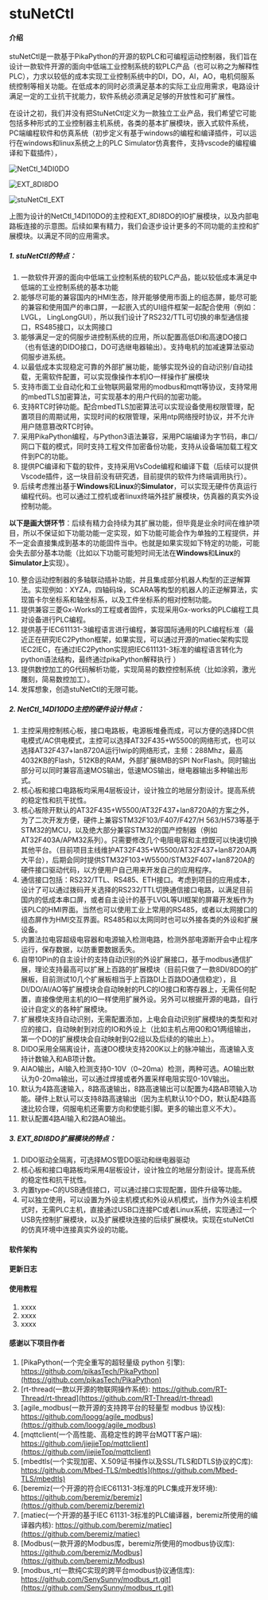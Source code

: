 # stuNetCtl

#### 介绍

​        stuNetCtl是一款基于PikaPython的开源的软PLC和可编程运动控制器，我们旨在设计一款软件开源的面向中低端工业控制系统的软PLC产品（也可以称之为解释性PLC），力求以较低的成本实现工业控制系统中的DI，DO，AI，AO，电机伺服系统控制等相关功能。在低成本的同时必须满足基本的实际工业应用需求，电路设计满足一定的工业抗干扰能力，软件系统必须满足足够的开放性和可扩展性。

​        在设计之初，我们并没有把StuNetCtl定义为一款独立工业产品，我们希望它可能包括多种形式的工业控制器主机系统，各类的基本扩展模块，嵌入式软件系统，PC端编程软件和仿真系统（初步定义有基于windows的编程和编译插件，可以运行在windows和linux系统之上的PLC Simulator仿真套件，支持vscode的编程编译和下载插件），



![NetCtl_14DI0DO](img/NetCtl_14DI0DO.png)

![EXT_8DI8DO](img/EXT_8DI8DO.png)

![stuNetCtl_EXT](img/stuNetCtl_EXT.jpg)

​        上图为设计的NetCtl_14DI10DO的主控和EXT_8DI8DO的IO扩展模块，以及内部电路板连接的示意图。后续如果有精力，我们会逐步设计更多的不同功能的主控和扩展模块。以满足不同的应用需求。

##### 1. stuNetCtl的特点：

1. 一款软件开源的面向中低端工业控制系统的软PLC产品，能以较低成本满足中低端的工业控制系统的基本功能
2. 能够尽可能的兼容国内的HMI生态，除开能够使用市面上的组态屏，能尽可能的兼容和使用国产的串口屏，一起嵌入式的UI组件框架一起配合使用（例如：LVGL， LingLongGUI），所以我们设计了RS232/TTL可切换的串型通信接口，RS485接口，以太网接口
3. 能够满足一定的伺服步进控制系统的应用，所以配置高低DI和高速DO接口（也有低速的DIDO接口，DO可选继电器输出）。支持电机的加减速算法驱动伺服步进系统。
4. 以最低成本实现稳定可靠的外部扩展功能，能够实现外设的自动识别/自动挂载，无需软件配置，可以实现像操作本机IO一样操作扩展模块
5. 支持市面工业自动化和工业物联网最常用的modbus和mqtt等协议，支持常用的mbedTLS加密算法，可实现基本的用户代码的加密功能。
6. 支持RTC时钟功能。配合mbedTLS加密算法可以实现设备使用权限管理，配置项目的周期试用，实现时间的权限管理，采用ntp网络授时协议，并不允许用户随意篡改RTC时钟。
7. 采用PikaPython编程，与Python3语法兼容，采用PC端编译为字节码，串口/网口下载的模式，同时支持工程文件加密备份功能，支持从设备端加载工程文件到PC的功能。
8. 提供PC编译和下载的软件，支持采用VsCode编程和编译下载（后续可以提供Vscode插件，这一块目前没有研究透，目前提供的软件为终端调用执行）。
9. 后续考虑推出基于**Windows**和**Linux**的**Simulator**，可以实现无硬件仿真运行编程代码。也可以通过工控机或者linux终端外挂扩展模块，仿真器的真实外设控制功能。

​        **以下是画大饼环节**：后续有精力会持续为其扩展功能，但毕竟是业余时间在维护项目，所以不保证如下功能功能一定实现，如下功能可能会作为单独的工程提供，并不一定会直接集成到基本的功能固件当中。也就是如果实现如下特定的功能，可能会失去部分基本功能（比如以下功能可能短时间无法在**Windows**和**Linux**的**Simulator上**实现）。

10. 整合运动控制器的多轴联动插补功能，并且集成部分机器人构型的正逆解算法。实现例如：XYZA，四轴码垛，SCARA等构型的机器人的正逆解算法，实现笛卡尔坐标系和轴坐标系，以及工件坐标系的相对控制功能。
11. 提供兼容三菱Gx-Works的工程或者固件，实现采用Gx-works的PLC编程工具对设备进行PLC编程。
12. 提供基于IEC611131-3编程语言进行编程，兼容国际通用的PLC编程标准（最近正在研究IEC2Python框架，如果实现，可以通过开源的matiec架构实现IEC2IEC，在通过IEC2Python实现把IEC611131-3标准的编程语言转化为python语法结构，最终通过pikaPython解释执行 ）
13. 提供数控加工的G代码解析功能，实现简易的数控控制系统（比如涂鸦，激光雕刻，简易数控加工）。
14. 发挥想象，创造stuNetCtl的无限可能。

##### 2. NetCtl_14DI10DO主控的硬件设计特点：

1. 主控采用控制核心板，接口电路板，电源板堆叠而成，可以方便的选择DC供电模式/AC供电模式，主控可以选择AT32F435+W5500的网络形式，也可以选择AT32F437+lan8720A运行lwip的网络形式，主频：288Mhz，最高4032KB的Flash，512KB的RAM，外部扩展8MB的SPI NorFlash。同时输出部分可以同时兼容高速MOS输出，低速MOS输出，继电器输出多种输出形式。
2. 核心板和接口电路板均采用4层板设计，设计独立的地层分割设计。提高系统的稳定性和抗干扰性。
3. 核心板除开默认的AT32F435+W5500/AT32F437+lan8720A的方案之外，为了二次开发方便，硬件上兼容STM32F103/F407/F427/H 563/H573等基于STM32的MCU，以及绝大部分兼容STM32的国产控制器（例如AT32F403A/APM32系列）。只需要修改几个电阻电容和主控既可以快速切换其他平台。（目前项目主线维护AT32F435+W5500/AT32F437+lan8720A两大平台），后期会同时提供STM32F103+W5500/STM32F407+lan8720A的硬件接口驱动代码，以方便用户自己用来开发自己的应用程序。
4. 通信接口包括：RS232/TTL、RS485、ETH接口。考虑到项目的应用成本，设计了可以通过拨码开关选择的RS232/TTL切换通信接口电路，以满足目前国内的低成本串口屏，或者自主设计的基于LVGL等UI框架的屏幕开发板作为该PLC的HMI界面。当然也可以使用工业上常用的RS485，或者以太网接口的组态屏作为HMI交互界面。RS485和以太网同时也可以外接各类的外设和扩展设备。
5. 内置法拉电容超级电容器和电源输入检测电路，检测外部电源断开会中止程序运行，保存数据，以防重要数据丢失。
6. 自带10Pin的自主设计的支持自动识别的外设扩展接口，基于modbus通信扩展，理论支持最高可以扩展上百路的扩展模块（目前只做了一款8DI/8DO的扩展板，目前测试10几个扩展板相当于上百路DI上百路DO通信稳定），且DI/DO/AI/AO等扩展模块会自动映射的PLC的IO接口和寄存器上，无需任何配置，直接像使用主机的IO一样使用扩展外设。另外可以根据开源的电路，自行设计自定义的各种扩展模块。
7. 扩展模块支持自动识别，无需配置添加，上电会自动识别扩展模块的类型和对应的接口，自动映射到对应的IO和外设上（比如主机占用Q0和Q1两组输出，第一个DO的扩展模块会自动映射到Q2组以及后续的的输出上）。
8. DIDO采用全隔离设计，高速DO模块支持200K以上的脉冲输出，高速输入支持计数输入和AB项计数。
9. AIAO输出，AI输入检测支持0-10V（0~20ma）检测，两种可选。AO输出默认为0-20ma输出，可以通过焊接或者外置采样电阻实现0-10V输出。
10. 默认为4路高速输入，8路高速输出，8路高速输出可以配置为4路AB项输入功能。硬件上默认可以支持8路高速输出（因为主机默认10个DO，默认配4路高速比较合理，伺服电机还需要方向和使能引脚。更多的输出意义不大）。
11. 默认配置4路AI输入和2路AO输出。

##### 3. EXT_8DI8DO扩展模块的特点：

1. DIDO驱动全隔离，可选择MOS管DO驱动和继电器驱动
1. 核心板和接口电路板均采用4层板设计，设计独立的地层分割设计。提高系统的稳定性和抗干扰性。
1. 内置type-C的USB通信接口，可以通过接口实现配置，固件升级等功能。
1. 可以独立使用，可以设置为外设主机模式和外设从机模式，当作为外设主机模式时，无需PLC主机，直接通过USB口连接PC或者Linux系统，实现通过一个USB先控制扩展模块，以及扩展模块连接的后续扩展模块。实现在stuNetCtl的仿真环境中连接真实外设的功能。

#### 软件架构


#### 更新日志




#### 使用教程

1.  xxxx
2.  xxxx
3.  xxxx

#### 感谢以下项目作者

1.  [PikaPython(一个完全重写的超轻量级 python 引擎): https://github.com/pikasTech/PikaPython](https://github.com/pikasTech/PikaPython)
2.  [rt-thread(一款以开源的物联网操作系统): https://github.com/RT-Thread/rt-thread](https://github.com/RT-Thread/rt-thread)
3.  [agile_modbus(一款开源的支持跨平台的轻量型 modbus 协议栈): https://github.com/loogg/agile_modbus](https://github.com/loogg/agile_modbus)
4.  [mqttclient(一个高性能、高稳定性的跨平台MQTT客户端): https://github.com/jiejieTop/mqttclient](https://github.com/jiejieTop/mqttclient)
5.  [mbedtls(一个实现加密、X.509证书操作以及SSL/TLS和DTLS协议的C库): https://github.com/Mbed-TLS/mbedtls](https://github.com/Mbed-TLS/mbedtls)
6.  [beremiz(一个开源的符合IEC61131-3标准的PLC集成开发环境): https://github.com/beremiz/beremiz](https://github.com/beremiz/beremiz)
7.  [matiec(一个开源的基于IEC 61131-3标准的PLC编译器，beremiz所使用的编译器内核): https://github.com/beremiz/matiec](https://github.com/beremiz/matiec)
8.  [Modbus(一款开源的Modbus库，beremiz所使用的modbus协议库): https://github.com/beremiz/Modbus](https://github.com/beremiz/Modbus)
9.  [modbus_rt(一款纯C实现的跨平台modbus协议通信库): https://github.com/SenySunny/modbus_rt.git](https://github.com/SenySunny/modbus_rt.git)

